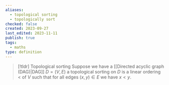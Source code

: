 ```yaml
---
aliases:
  - topological sorting
  - topologically sort
checked: false
created: 2023-09-27
last_edited: 2023-11-11
publish: true
tags:
  - maths
type: definition
---
```

> [!tldr] Topological sorting
> Suppose we have a [[Directed acyclic graph (DAG)|DAG]] $D = (V,E)$ a topological sorting on $D$ is a linear ordering $<$ of $V$ such that for all edges $(x,y) \in E$ we have $x < y$.
